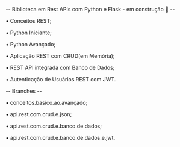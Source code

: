-- Biblioteca em Rest APIs com Python e Flask - em construção 🚧 --

• Conceitos REST;

• Python Iniciante;

• Python Avançado;

• Aplicação REST com CRUD(em Memória);

• REST API integrada com Banco de Dados;

• Autenticação de Usuários REST com JWT.

-- Branches --

• conceitos.basico.ao.avançado;

• api.rest.com.crud.e.json;

• api.rest.com.crud.e.banco.de.dados;

• api.rest.com.crud.e.banco.de.dados.e.jwt.


